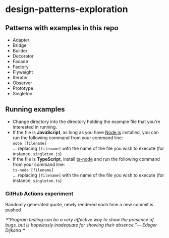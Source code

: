# design-patterns-exploration

## Patterns with examples in this repo
- Adapter
- Bridge
- Builder
- Decorator
- Facade
- Factory
- Flyweight
- Iterator
- Observer
- Prototype
- Singleton

## Running examples
- Change directory into the directory holding the example file that you're interested in running. 
- If the file is **JavaScript**, as long as you have [Node.js](https://nodejs.org/en/) installed, you can run the following command from your command line:  
`node [filename]`  
... replacing `[filename]` with the name of the file you wish to execute (for instance, `singleton.js`)
- If the file is **TypeScript**, install [ts-node](https://www.npmjs.com/package/ts-node) and run the following command from your command line:  
`ts-node [filename]`  
... replacing `[filename]` with the name of the file you wish to execute (for instance, `singleton.ts`)


### GitHub Actions experiment
Randomly generated quote, newly rendered each time a new commit is pushed
<!--STARTS_HERE_QUOTE_README-->
<i>❝“Program testing can be a very effective way to show the presence of bugs, but is hopelessly inadequate for showing their absence.”— Edsger Dijkstra   ❞</i>
<!--ENDS_HERE_QUOTE_README-->

<!-- test -->